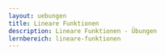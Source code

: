 ```yaml
---
layout: uebungen
title: Lineare Funktionen
description: Lineare Funktionen - Übungen
lernbereich: lineare-funktionen
---
```

